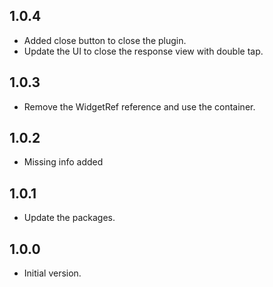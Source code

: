## 1.0.4

- Added close button to close the plugin.
- Update the UI to close the response view with double tap.

## 1.0.3

- Remove the WidgetRef reference and use the container.

## 1.0.2

- Missing info added

## 1.0.1

- Update the packages.

## 1.0.0

- Initial version.

